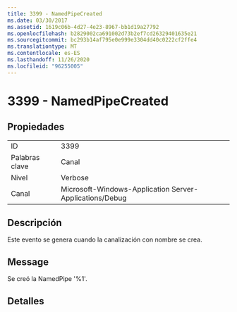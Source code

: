 ```yaml
---
title: 3399 - NamedPipeCreated
ms.date: 03/30/2017
ms.assetid: 1619c06b-4d27-4e23-8967-bb1d19a27792
ms.openlocfilehash: b2829002ca691002d73b2ef7cd26329401635e21
ms.sourcegitcommit: bc293b14af795e0e999e3304dd40c0222cf2ffe4
ms.translationtype: MT
ms.contentlocale: es-ES
ms.lasthandoff: 11/26/2020
ms.locfileid: "96255005"
---
```

# <a name="3399---namedpipecreated"></a>3399 - NamedPipeCreated

## <a name="properties"></a>Propiedades  
  
|||  
|-|-|  
|ID|3399|  
|Palabras clave|Canal|  
|Nivel|Verbose|  
|Canal|Microsoft-Windows-Application Server-Applications/Debug|  
  
## <a name="description"></a>Descripción  

 Este evento se genera cuando la canalización con nombre se crea.  
  
## <a name="message"></a>Message  

 Se creó la NamedPipe '%1'.  
  
## <a name="details"></a>Detalles

